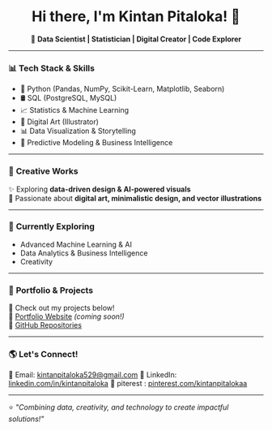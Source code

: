 <h1 align="center">Hi there, I'm Kintan Pitaloka! 👋</h1>
<p align="center">
  🎯 <b>Data Scientist | Statistician | Digital Creator | Code Explorer </b>  
</p>

---

### 📊 **Tech Stack & Skills**
- 🐍 Python (Pandas, NumPy, Scikit-Learn, Matplotlib, Seaborn)  
- 🛢️ SQL (PostgreSQL, MySQL)  
- 📈 Statistics & Machine Learning  
- 🎨 Digital Art (Illustrator)  
- 📊 Data Visualization & Storytelling  
- 🤖 Predictive Modeling & Business Intelligence  

---

### 🎨 **Creative Works**
✨ Exploring **data-driven design & AI-powered visuals**  
📸 Passionate about **digital art, minimalistic design, and vector illustrations**  

---

### 🎯 **Currently Exploring**
- Advanced Machine Learning & AI  
- Data Analytics & Business Intelligence  
- Creativity 

---

### 📌 **Portfolio & Projects**
🚀 Check out my projects below!  
🔗 [Portfolio Website](#) *(coming soon!)*  
📂 [GitHub Repositories](https://github.com/kintanpitaloka) 

---

### 🌎 **Let's Connect!**
💌 Email: [kintanpitaloka529@gmail.com](#)
💼 LinkedIn: [linkedin.com/in/kintanpitaloka](#)
🎨 piterest : [pinterest.com/kintanpitalokaa](#)

---

⭐ *"Combining data, creativity, and technology to create impactful solutions!"*  
